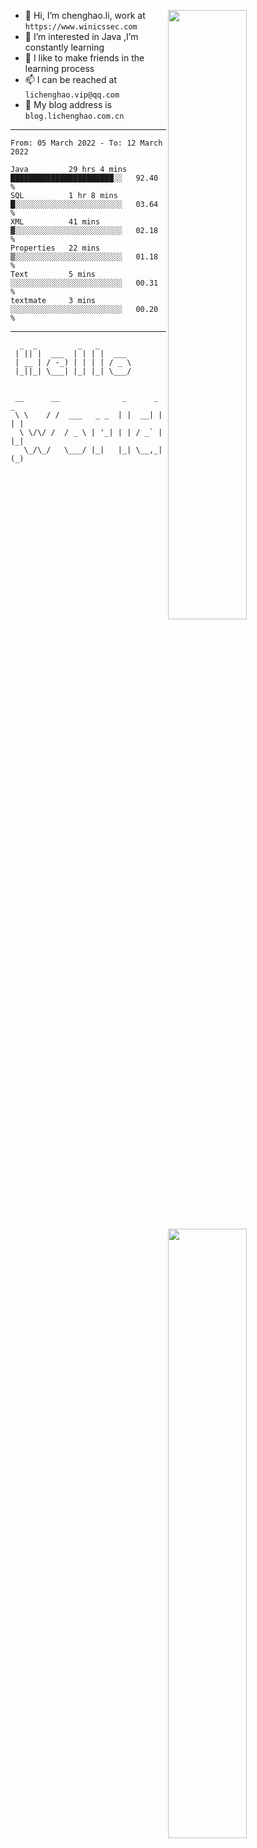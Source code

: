 [<img align="right" width="50%" src="https://github-readme-stats.vercel.app/api?username=lichlaughing&show_icons=true">](https://metrics.lecoq.io/ouuan?template=classic)
- 👋 Hi, I’m chenghao.li, work at `https://www.winicssec.com`
- 👀 I’m interested in Java ,I’m constantly learning
- 💞️ I like to make friends in the learning process
- 📫 I can be reached at `lichenghao.vip@qq.com`
- 🔗 My blog address is `blog.lichenghao.com.cn`


------
<!--START_SECTION:waka-->

```text
From: 05 March 2022 - To: 12 March 2022

Java         29 hrs 4 mins   ███████████████████████░░   92.40 %
SQL          1 hr 8 mins     █░░░░░░░░░░░░░░░░░░░░░░░░   03.64 %
XML          41 mins         ▓░░░░░░░░░░░░░░░░░░░░░░░░   02.18 %
Properties   22 mins         ▒░░░░░░░░░░░░░░░░░░░░░░░░   01.18 %
Text         5 mins          ░░░░░░░░░░░░░░░░░░░░░░░░░   00.31 %
textmate     3 mins          ░░░░░░░░░░░░░░░░░░░░░░░░░   00.20 %
```

<!--END_SECTION:waka-->

------

[<img align="right" width="50%" src="https://www.clustrmaps.com/map_v2.png?cl=ffffff&w=300&t=tt&d=o2HGaalky8OiHBxnoPq9wPYTNv7qpo8ua9FG06sBqt4&co=2d78ad&ct=ffffff">](https://github.com/lichlaughing)

```
  _  _         _   _       
 | || |  ___  | | | |  ___ 
 | __ | / -_) | | | | / _ \
 |_||_| \___| |_| |_| \___/
                           
```
```
 __      __              _      _     _ 
 \ \    / /  ___   _ _  | |  __| |   | |
  \ \/\/ /  / _ \ | '_| | | / _` |   |_|
   \_/\_/   \___/ |_|   |_| \__,_|   (_)
                                        
```
